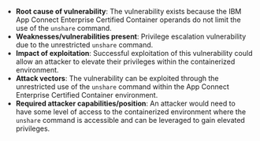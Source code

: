 - **Root cause of vulnerability**: The vulnerability exists because the IBM App Connect Enterprise Certified Container operands do not limit the use of the `unshare` command.
- **Weaknesses/vulnerabilities present**: Privilege escalation vulnerability due to the unrestricted `unshare` command.
- **Impact of exploitation**: Successful exploitation of this vulnerability could allow an attacker to elevate their privileges within the containerized environment.
- **Attack vectors**: The vulnerability can be exploited through the unrestricted use of the `unshare` command within the App Connect Enterprise Certified Container environment.
- **Required attacker capabilities/position**: An attacker would need to have some level of access to the containerized environment where the `unshare` command is accessible and can be leveraged to gain elevated privileges.
